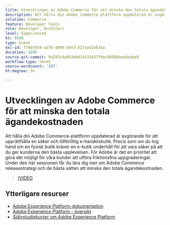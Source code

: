 ```yaml
---
title: Utvecklingen av Adobe Commerce för att minska den totala ägandekostnaden
description: Att hålla din Adobe Commerce-plattform uppdaterad är avgörande för att upprätthålla en säker och tillförlitlig e-handelsbutik. Precis som om du tog hand om en fysisk butik kräver en e-butik underhåll för att vara säker på att du ger kunderna den bästa upplevelsen.  För Adobe är det en prioritet att göra det möjligt för våra kunder att utföra friktionsfria uppgraderingar. Under den här sessionen får du lära dig mer om Adobe Commerce releasestrategi och de bästa sätten att minska den totala ägandekostnaden.
solution: Commerce
feature: Developer Tools
role: Developer, Architect
level: Experienced
kt: 9198
type: Event
exl-id: f7407854-aa76-4006-b4fd-b271e52e63aa
duration: 1695
source-git-commit: 9a297cda953d4414131657f9ac84580aea0eabeb
workflow-type: tm+mt
source-wordcount: '197'
ht-degree: 3%

---
```


# Utvecklingen av Adobe Commerce för att minska den totala ägandekostnaden

Att hålla din Adobe Commerce-plattform uppdaterad är avgörande för att upprätthålla en säker och tillförlitlig e-handelsbutik. Precis som om du tog hand om en fysisk butik kräver en e-butik underhåll för att vara säker på att du ger kunderna den bästa upplevelsen.  För Adobe är det en prioritet att göra det möjligt för våra kunder att utföra friktionsfria uppgraderingar. Under den här sessionen får du lära dig mer om Adobe Commerce releasestrategi och de bästa sätten att minska den totala ägandekostnaden.

>[!VIDEO](https://video.tv.adobe.com/v/337765/?quality=12&learn=on&hidetitle=true)

## Ytterligare resurser

- [Adobe Experience Platform-dokumentation](https://experienceleague.adobe.com/docs/experience-platform.html?lang=sv-SE)
- [Adobe Experience Platform - översikt](https://experienceleague.adobe.com/docs/experience-platform/landing/home.html?lang=sv-SE)
- [Självstudiekurser om Adobe Experience Platform](https://experienceleague.adobe.com/docs/platform-learn/tutorials/overview.html?lang=sv)
